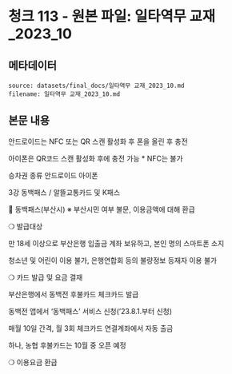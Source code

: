 # 청크 113 - 원본 파일: 일타역무 교재_2023_10

## 메타데이터

```
source: datasets/final_docs/일타역무 교재_2023_10.md
filename: 일타역무 교재_2023_10.md
```

## 본문 내용

안드로이드는 NFC 또는 QR 스캔 활성화 후 폰을 올린 후 충전

아이폰은 QR코드 스캔 활성화 후에 충전 가능 * NFC는 불가

승차권 종류 안드로이드 아이폰

3강 동백패스 / 알뜰교통카드 및 K패스

󰊱 동백패스(부산시) ※ 부산시민 여부 불문, 이용금액에 대해 환급

❍ 발급대상

만 18세 이상으로 부산은행 입출금 계좌 보유하고, 본인 명의 스마트폰 소지

청소년 및 어린이 이용 불가, 은행연합회 등의 불량정보 등재자 이용 불가

❍ 카드 발급 및 요금 결재

부산은행에서 동백전 후불카드 체크카드 발급

동백전 앱에서 ‘동백패스’ 서비스 신청(’23.8.1.부터 신청)

매월 10일 간격, 월 3회 체크카드 연결계좌에서 자동 출금

하나, 농협 후불카드는 10월 중 오픈 예정

❍ 이용요금 환급